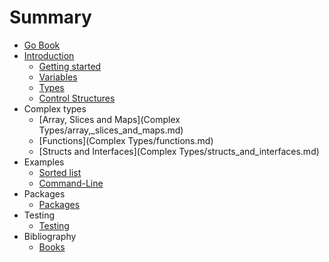 # Summary

* [Go Book](README.md)
* [Introduction](Introduction)
   * [Getting started](Introduction/getting_started.md)
   * [Variables](Introduction/variables.md)
   * [Types](Introduction/types.md)
   * [Control Structures](Introduction/control_structures.md)
* Complex types
   * [Array, Slices and Maps](Complex Types/array,_slices_and_maps.md)
   * [Functions](Complex Types/functions.md)
   * [Structs and Interfaces](Complex Types/structs_and_interfaces.md)
* Examples
   * [Sorted list](Examples/sorted_list.md)
   * [Command-Line](Examples/command-line.md)
* Packages
   * [Packages](Packages/packages.md)
* Testing
   * [Testing](Testing/testing.md)
* Bibliography
   * [Books](Bibliography/books.md)

